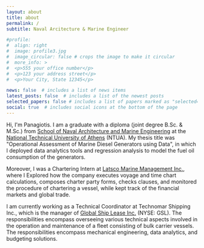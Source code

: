 ```yaml
---
layout: about
title: about
permalink: /
subtitle: Naval Arcitecture & Marine Engineer

#profile:
#  align: right
#  image: profile3.jpg
#  image_circular: false # crops the image to make it circular
#  more_info: >
#  <p>555 your office number</p>
#  <p>123 your address street</p>
#  <p>Your City, State 12345</p>

news: false  # includes a list of news items
latest_posts: false  # includes a list of the newest posts
selected_papers: false # includes a list of papers marked as "selected={true}"
social: true  # includes social icons at the bottom of the page
---
```


Hi, I'm Panagiotis. I am a graduate with a diploma (joint degree B.Sc. & M.Sc.) from [School of Naval Architecture and Marine Engineering](http://www.naval.ntua.gr/) at the [National Technical University of Athens](https://www.ntua.gr/en/) (NTUA). My thesis title was "Operational Assessment of Marine Diesel Generators using Data", in which I deployed data analytics tools and regression analysis to model the fuel oil consumption of the generators.

Moreover, I was a Chartering Intern at [Latsco Marine Management Inc.](https://www.latsco.com/en), where I Explored how the company executes voyage and time chart calculations, composes charter party forms, checks clauses, and monitored the procedure of chartering a vessel, while kept track of the 
financial markets and global trade.

I am currently working as a Technical Coordinator at Technomar Shipping Inc., which is the manager of [Global Ship Lease Inc.](https://www.globalshiplease.com/) (NYSE: GSL). The responsibilities encompass overseeing various technical aspects involved in the operation and maintenance of a fleet consisting of bulk carrier vessels. The responsibilities encompass mechanical engineering, data analytics, 
and budgeting solutions.
